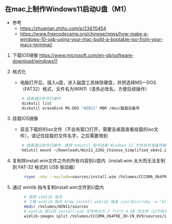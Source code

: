 ## 在mac上制作Windows11启动U盘（M1）
- 参考 
    - https://zhuanlan.zhihu.com/p/23470454
    - https://www.freecodecamp.org/chinese/news/how-make-a-windows-10-usb-using-your-mac-build-a-bootable-iso-from-your-macs-terminal/

1. 下载IOS镜像 https://www.microsoft.com/en-gb/software-download/windows11

2. 格式化
    - 电脑打开后，插入u盘，进入磁盘工具抹除硬盘，并把选择MS—DOS（FAT32）格式，文件名为WIN11（请务必改名，方便后续操作）
    ```sh
        # 或者通过命令行操作
        diskutil list
        diskutil eraseDisk MS-DOS "WIN11" MBR /dev/磁盘设备号
    ```

3. 挂载IOS镜像
    - 双击下载好的iso文件（不会有窗口打开，需要去桌面查看挂载的iso文件），请记住挂载的文件名字，之后需要用到
    ```sh
        # 或者通过命令行操作，使用 hdiutil 指令挂载 Windows 11 文件夹并准备传输
        hdiutil mount ~/Downloads/Win11_22H2_Chinese_Simplified_x64v2.iso
    ```

4. 复制除install.wim文件之外的所有内容到U盘内（install.wim 太大而无法复制到 FAT-32 格式的 USB 驱动器）
   ```sh
        rsync -vha --exclude=sources/install.wim /Volumes/CCCOMA_X64FRE_ZH-CN_DV9/* /Volumes/WIN11
   ```

5. 通过 wimlib 指令复制install.wim文件到U盘内
   ```sh
        # 使用 wimlib 指令
        # 下载 wimlib 指令 brew install wimlib 或者 /usr/bin/ruby -e "$(curl -fsSL https://raw.githubusercontent.com/Homebrew/install/master/install)"
        mkdir /Volumes/WIN11/sources
        # wimlib 默认将 install.wim 文件拆分为 2 个小于 4 GB 的文件（以下命令中使用 3.8 GB），然后将它们复制到USB内：
        wimlib-imagex split /Volumes/CCCOMA_X64FRE_ZH-CN_DV9/sources/install.wim /Volumes/WIN11/sources/install.swm 3800

   ```